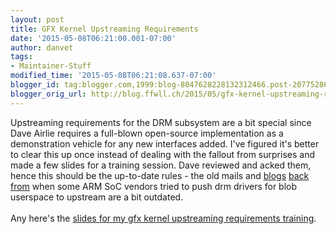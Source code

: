 ```yaml
---
layout: post
title: GFX Kernel Upstreaming Requirements
date: '2015-05-08T06:21:00.001-07:00'
author: danvet
tags:
- Maintainer-Stuff
modified_time: '2015-05-08T06:21:08.637-07:00'
blogger_id: tag:blogger.com,1999:blog-8047628228132312466.post-2077528684329538002
blogger_orig_url: http://blog.ffwll.ch/2015/05/gfx-kernel-upstreaming-requirements.html
---
```


Upstreaming requirements for the DRM subsystem are a bit special since Dave Airlie requires a full-blown open-source implementation as a demonstration vehicle for any new interfaces added. I've figured it's better to clear this up once instead of dealing with the fallout from surprises and made a few slides for a training session. Dave reviewed and acked them, hence this should be the up-to-date rules - the old mails and <a href="https://airlied.livejournal.com/73337.html">blogs</a> <a href="https://airlied.livejournal.com/73337.html">back</a> <a href="https://airlied.livejournal.com/76383.html">from</a> when some ARM SoC vendors tried to push drm drivers for blob userspace to upstream are a bit outdated.<br /><br />Any here's the <a href="https://secure.freedesktop.org/~danvet/presentations/gfx_kmd_upstream_abi_requirements.pdf">slides for my gfx kernel upstreaming requirements training</a>.